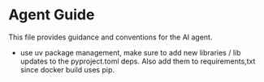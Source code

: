 # Agent Guide

This file provides guidance and conventions for the AI agent.

- use uv package management, make sure to add new libraries / lib updates to the pyproject.toml deps. Also add them to requirements,txt since docker build uses pip.
